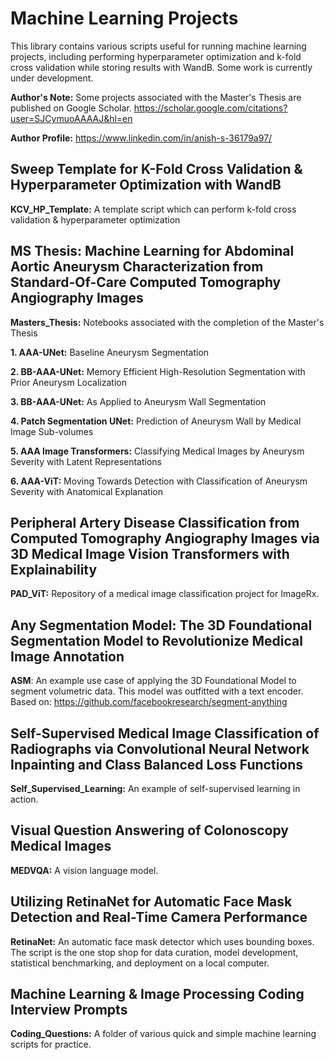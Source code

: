 # Machine Learning Projects
This library contains various scripts useful for running machine learning projects, including performing hyperparameter optimization and k-fold cross validation while storing results with WandB. Some work is currently under development.

**Author's Note:** Some projects associated with the Master's Thesis are published on Google Scholar. https://scholar.google.com/citations?user=SJCymuoAAAAJ&hl=en

**Author Profile:** https://www.linkedin.com/in/anish-s-36179a97/

## Sweep Template for K-Fold Cross Validation & Hyperparameter Optimization with WandB
**KCV_HP_Template:** A template script which can perform k-fold cross validation & hyperparameter optimization

## MS Thesis: Machine Learning for Abdominal Aortic Aneurysm Characterization from Standard-Of-Care Computed Tomography Angiography Images
**Masters_Thesis:** Notebooks associated with the completion of the Master's Thesis

**1. AAA-UNet:** Baseline Aneurysm Segmentation

**2. BB-AAA-UNet:** Memory Efficient High-Resolution Segmentation with Prior Aneurysm Localization

**3. BB-AAA-UNet:** As Applied to Aneurysm Wall Segmentation

**4. Patch Segmentation UNet:** Prediction of Aneurysm Wall by Medical Image Sub-volumes

**5. AAA Image Transformers:** Classifying Medical Images by Aneurysm Severity with Latent Representations

**6. AAA-ViT:** Moving Towards Detection with Classification of Aneurysm Severity with Anatomical Explanation

## Peripheral Artery Disease Classification from Computed Tomography Angiography Images via 3D Medical Image Vision Transformers with Explainability
**PAD_ViT:** Repository of a medical image classification project for ImageRx. 

## Any Segmentation Model: The 3D Foundational Segmentation Model to Revolutionize Medical Image Annotation
**ASM**: An example use case of applying the 3D Foundational Model to segment volumetric data. This model was outfitted with a text encoder. Based on: https://github.com/facebookresearch/segment-anything

## Self-Supervised Medical Image Classification of Radiographs via Convolutional Neural Network Inpainting and Class Balanced Loss Functions
**Self_Supervised_Learning:** An example of self-supervised learning in action. 

## Visual Question Answering of Colonoscopy Medical Images
**MEDVQA:** A vision language model. 

## Utilizing RetinaNet for Automatic Face Mask Detection and Real-Time Camera Performance
**RetinaNet:** An automatic face mask detector which uses bounding boxes. The script is the one stop shop for data curation, model development, statistical benchmarking, and deployment on a local computer. 

## Machine Learning & Image Processing Coding Interview Prompts
**Coding_Questions:** A folder of various quick and simple machine learning scripts for practice. 


